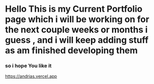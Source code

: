 # Hello This is my Current Portfolio page which i will be working on for the next couple weeks or months i guess , and i will keep adding stuff as am finished developing them
### so i hope You like it

https://andrias.vercel.app
